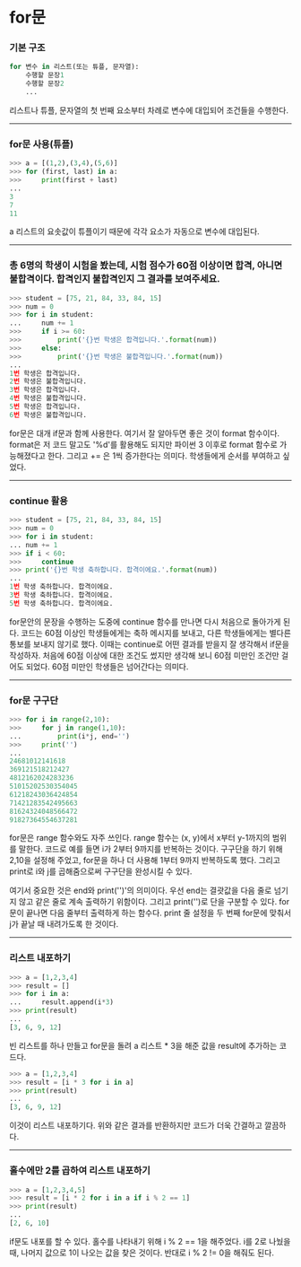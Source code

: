 # for문



### 기본 구조

```python
for 변수 in 리스트(또는 튜플, 문자열):
    수행할 문장1
    수행할 문장2
    ...
```

 리스트나 튜플, 문자열의 첫 번째 요소부터 차례로 변수에 대입되어 조건들을 수행한다.



---



### for문 사용(튜플)

```python
>>> a = [(1,2),(3,4),(5,6)]
>>> for (first, last) in a:
>>>     print(first + last)
...
3
7
11
```

 a 리스트의 요솟값이 튜플이기 때문에 각각 요소가 자동으로 변수에 대입된다.



---



### 총 6명의 학생이 시험을 봤는데, 시험 점수가 60점 이상이면 합격, 아니면 불합격이다. 합격인지 불합격인지 그 결과를 보여주세요.

```python
>>> student = [75, 21, 84, 33, 84, 15]
>>> num = 0
>>> for i in student:
...     num += 1
>>>     if i >= 60:
>>>         print('{}번 학생은 합격입니다.'.format(num))
>>>     else:
>>>         print('{}번 학생은 불합격입니다.'.format(num))
...
1번 학생은 합격입니다.
2번 학생은 불합격입니다.
3번 학생은 합격입니다.
4번 학생은 불합격입니다.
5번 학생은 합격입니다.
6번 학생은 불합격입니다.
```

 for문은 대개 if문과 함께 사용한다. 여기서 잘 알아두면 좋은 것이 format 함수이다. format은 저 코드 말고도 '%d'를 활용해도 되지만 파이썬 3 이후로 format 함수로 가능해졌다고 한다. 그리고 += 은 1씩 증가한다는 의미다. 학생들에게 순서를 부여하고 싶었다.



---



### continue 활용

```python
>>> student = [75, 21, 84, 33, 84, 15]
>>> num = 0
>>> for i in student:
... num += 1
>>> if i < 60:
>>>     continue
>>> print('{}번 학생 축하합니다. 합격이에요.'.format(num))
...
1번 학생 축하합니다. 합격이에요.
3번 학생 축하합니다. 합격이에요.
5번 학생 축하합니다. 합격이에요.
```

 for문안의 문장을 수행하는 도중에 continue 함수를 만나면 다시 처음으로 돌아가게 된다. 코드는 60점 이상인 학생들에게는 축하 메시지를 보내고, 다른 학생들에게는 별다른 통보를 보내지 않기로 했다. 이때는 continue로 어떤 결과를 받을지 잘 생각해서 if문을 작성하자. 처음에 60점 이상에 대한 조건도 썼지만 생각해 보니 60점 미만인 조건만 걸어도 되었다. 60점 미만인 학생들은 넘어간다는 의미다.



---



### for문 구구단

```python
>>> for i in range(2,10):
>>>     for j in range(1,10):
...         print(i*j, end='')
>>>     print('')
...
24681012141618
369121518212427
4812162024283236
51015202530354045
61218243036424854
71421283542495663
81624324048566472
91827364554637281
```

 for문은 range 함수와도 자주 쓰인다. range 함수는 (x, y)에서 x부터 y-1까지의 범위를 말한다. 코드로 예를 들면 i가 2부터 9까지를 반복하는 것이다. 구구단을 하기 위해 2,10을 설정해 주었고, for문을 하나 더 사용해 1부터 9까지 반복하도록 했다. 그리고 print로 i와 j를 곱해줌으로써 구구단을 완성시킬 수 있다.

 여기서 중요한 것은 end와 print('')'의 의미이다. 우선 end는 결괏값을 다음 줄로 넘기지 않고 같은 줄로 계속 출력하기 위함이다. 그리고 print('')로 단을 구분할 수 있다. for문이 끝나면 다음 줄부터 출력하게 하는 함수다. print 줄 설정을 두 번째 for문에 맞춰서 j가 끝날 때 내려가도록 한 것이다.



---



### 리스트 내포하기

```python
>>> a = [1,2,3,4]
>>> result = []
>>> for i in a:
...     result.append(i*3)
>>> print(result)
...
[3, 6, 9, 12]
```

 빈 리스트를 하나 만들고 for문을 돌려 a 리스트 * 3을 해준 값을 result에 추가하는 코드다.



```python
>>> a = [1,2,3,4]
>>> result = [i * 3 for i in a]
>>> print(result)
...
[3, 6, 9, 12]
```

 이것이 리스트 내포하기다. 위와 같은 결과를 반환하지만 코드가 더욱 간결하고 깔끔하다.



---



### 홀수에만 2를 곱하여 리스트 내포하기

```python
>>> a = [1,2,3,4,5]
>>> result = [i * 2 for i in a if i % 2 == 1]
>>> print(result)
...
[2, 6, 10]
```

 if문도 내포를 할 수 있다. 홀수를 나타내기 위해 i % 2 == 1을 해주었다. i를 2로 나눴을 때, 나머지 값으로 1이 나오는 값을 찾은 것이다. 반대로 i % 2 != 0을 해줘도 된다.